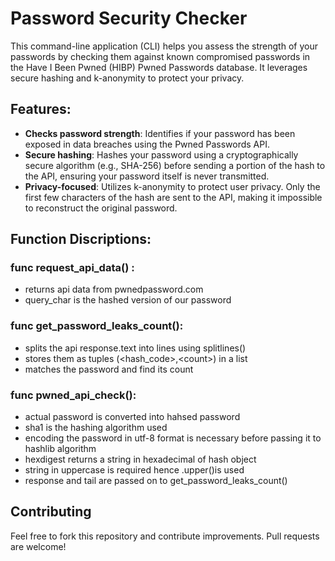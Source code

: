 # Password Security Checker

This command-line application (CLI) helps you assess the strength of your passwords by checking them against known compromised passwords in the Have I Been Pwned (HIBP) Pwned Passwords database. It leverages secure hashing and k-anonymity to protect your privacy.

## Features:

- **Checks password strength**: Identifies if your password has been exposed in data breaches using the Pwned Passwords API.
- **Secure hashing**: Hashes your password using a cryptographically secure algorithm (e.g., SHA-256) before sending a portion of the hash to the API, ensuring your password itself is never transmitted.
- **Privacy-focused**: Utilizes k-anonymity to protect user privacy. Only the first few characters of the hash are sent to the API, making it impossible to reconstruct the original password.

## Function Discriptions:

### func request_api_data() : 
- returns api data from pwnedpassword.com 
- query_char is the hashed version of our password

### func get_password_leaks_count():
- splits the api response.text into lines using splitlines()
- stores them as tuples (\<hash_code\>,\<count\>) in a list
- matches the password and find its count

### func pwned_api_check():
- actual password is converted into hahsed password
- sha1 is the hashing algorithm used
- encoding the password in utf-8 format is necessary before passing it to hashlib algorithm
- hexdigest returns a string in hexadecimal of hash object  
- string in uppercase is required hence .upper()is used
- response and tail are passed on to get_password_leaks_count()


## Contributing

Feel free to fork this repository and contribute improvements. Pull requests are welcome!
